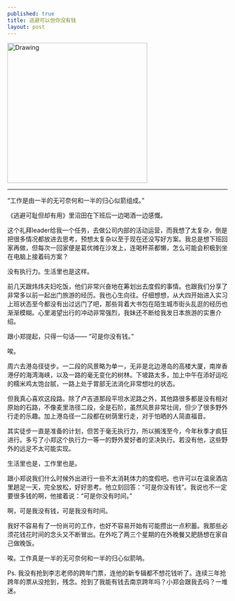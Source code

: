 ```yaml
---
published: true
title: 逃避可以但你没有钱
layout: post
---
```


<img src="https://muertashi.github.io/public/20161120_000.jpg" alt="Drawing" align="middle" style="width: 320px;height: 320px;"/>

-----------------------------------------

“工作是由一半的无可奈何和一半的归心似箭组成。”

《逃避可耻但却有用》里沼田在下班后一边喝酒一边感慨。



这个礼拜leader给我一个任务，去做公司内部的活动运营，而我想了太复杂，倒是把很多情况都放进去思考，预想太复杂以至于现在还没写好方案。我总是想下班回家再做，但每次一回家便是葛优摊在沙发上，连喝杯茶都懒，怎么可能会积极到坐在电脑上接着码方案？

没有执行力。生活里也是这样。


前几天跟炜炜夫妇吃饭，他们非常兴奋地在筹划出去度假的事情。也跟我们分享了非常多以前一起出门旅游的经历。我也心生向往。仔细想想，从大四开始进入实习上班状态至今都没有出过远门了吧，那些背着大书包在陌生城市街头乱逛的经历也渐渐模糊。心里渴望出行的冲动非常强烈，我妹还不断给我发日本旅游的实惠介绍。

跟小郑提起，只得一句话—— “可是你没有钱。”

唉。


周六去港岛径徒步。一二段的风景略为单一，无非是北边港岛的高楼大厦，南岸香港仔的海湾海峡，以及一路的毫无变化的树林。下坡路太多，加上中午在添好运吃的糯米鸡太饱台腻，一路上处于胃部无法消化非常想吐的状态。

但我真心喜欢这段路。除了卢吉道那段平坦水泥路之外，其他路很多都是没有相对原始的石路，不像麦里浩径二段，全是石阶，虽然风景非常壮阔，但少了很多野外行走的乐趣。加上港岛径一二段都在树荫里行走，对于怕晒的人简直福音。


其实徒步一直是准备的计划，但苦于毫无执行力，所以搁浅至今，今年秋季才疯狂进行。多亏了小郑这个执行力一等一的野外爱好者的坚决执行。若没有他，这些野外的远足不太可能实现。

生活里也是，工作里也是。


跟小郑说我们什么时候外出进行一些不太消耗体力的度假吧。也许可以在温泉酒店里趟足一天，完全放松，好好思考。他立刻回答：“可是你没有钱”。我说也不一定要很多钱的啊，他接着说：“可是你没有时间。”

啊，可是我没有钱，可是我没有时间。

我好不容易有了一份尚可的工作，也好不容易开始有可能攒出一点积蓄。我那些必须花钱花时间的念头又不断冒出。在外吃了两三个星期的在外晚餐又肥肠想在家自己做晚饭。

唉。工作真是一半的无可奈何和一半的归心似箭呐。


Ps. 我没有抢到李志老师的跨年门票，连他的新专辑都不想花钱听了。连续三年抢跨年的票从没抢到，残念。抢到了我能有钱去南京跨年吗？小郑会跟我去吗？一堆迷。
